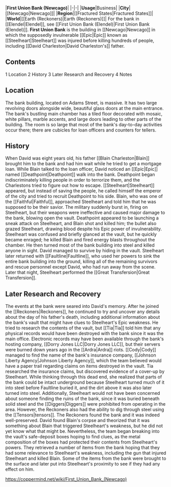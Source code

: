 |**First Union Bank (Newcago)**|
|-|-|
|**Usage**|Business|
|**City**|[[Newcago\|Newcago]]|
|**Region**|[[Fractured States\|Fractured States]]|
|**World**|[[Earth (Reckoners)\|Earth (Reckoners)]]|
For the bank in [[Elendel\|Elendel]], see [[First Union Bank (Elendel)\|First Union Bank (Elendel)]].
**First Union Bank** is the building in [[Newcago\|Newcago]] in which the supposedly invulnerable [[Epic\|Epic]] known as [[Steelheart\|Steelheart]] was injured before killing hundreds of people, including [[David Charleston\|David Charleston's]] father.

## Contents

1 Location
2 History
3 Later Research and Recovery
4 Notes


## Location
The bank building, located on Adams Street, is massive. It has two large revolving doors alongside wide, beautiful glass doors at the main entrance. The bank's bustling main chamber has a tiled floor decorated with mosaic, white pillars, marble accents, and large doors leading to other parts of the building. The room is so large that most of the bank's day-to-day activities occur there; there are cubicles for loan officers and counters for tellers.

## History
When David was eight years old, his father [[Blain Charleston\|Blain]] brought him to the bank and had him wait while he tried to get a mortgage loan. While Blain talked to the loan officer, David noticed an [[Epic\|Epic]] named [[Deathpoint\|Deathpoint]] walk into the bank. Deathpoint began indiscriminately killing people in order to terrorize them, and the Charlestons tried to figure out how to escape. [[Steelheart\|Steelheart]] appeared, but instead of saving the people, he called himself the emperor of the city and tried to recruit Deathpoint to his side. Blain, who was one of the [[Faithful\|Faithful]], approached Steelheart and told him that he was supposed to be their savior. The military suddenly burst in, firing on Steelheart, but their weapons were ineffective and caused major damage to the bank, blowing open the vault.
Deathpoint appeared to be launching a sneak attack on Steelheart, and Blain shot and killed him; the bullet also grazed Steelheart, drawing blood despite his Epic power of invulnerability. Steelheart was confused and briefly glanced at the vault, but he quickly became enraged; he killed Blain and fired energy blasts throughout the chamber. He then turned most of the bank building into steel and killed anyone in sight. David managed to survive by hiding in the vault. Steelheart later returned with [[Faultline\|Faultline]], who used her powers to sink the entire bank building into the ground, killing all of the remaining survivors and rescue personnel except David, who had run away from the scene. Later that night, Steelheart performed the [[Great Transfersion\|Great Transfersion]].

## Later Research and Recovery
The events at the bank were seared into David's memory. After he joined the [[Reckoners\|Reckoners]], he continued to try and uncover any details about the day of his father's death, including additional information about the bank's vault that might have clues to Steelheart's Epic weakness. He tried to research the contents of the vault, but [[Tia\|Tia]] told him that any physical records would have been destroyed with the bank since it was the main office. Electronic records may have been available through the bank's hosting company, [[Dorry Jones LLC\|Dorry Jones LLC]], but their servers were burned down years ago in the [[Ardra\|Ardra]] riots. [[Cody\|Cody]] managed to find the name of the bank's insurance company, [[Johnson Liberty Agency\|Johnson Liberty Agency]], which the team believed would have a paper trail regarding claims on items destroyed in the vault.
Tia researched the insurance claims, but discovered evidence of a cover-up by Steelheart. While thinking through this dead end, she realized that parts of the bank could be intact underground because Steelheart turned much of it into steel before Faultline buried it, and the dirt above it was also later turned into steel. Additionally, Steelheart would not have been concerned about someone finding the ruins of the bank, since it was buried beneath solid steel and the [[Diggers\|Diggers]] were prohibited from operating in the area. However, the Reckoners also had the ability to dig through steel using the [[Tensors\|tensors]].
The Reckoners found the bank and it was indeed well-preserved. David found Blain's corpse and theorized that it was something about Blain that triggered Steelheart's weakness, but he did not yet know what that might be. Nevertheless, the team began breaking into the vault's safe-deposit boxes hoping to find clues, as the metal composition of the boxes had protected their contents from Steelheart's powers. They retrieved a number of items from the bank hoping that they had some relevance to Steelheart's weakness, including the gun that injured Steelheart and killed Blain. Some of the items from the bank were brought to the surface and later put into Steelheart's proximity to see if they had any effect on him.



https://coppermind.net/wiki/First_Union_Bank_(Newcago)